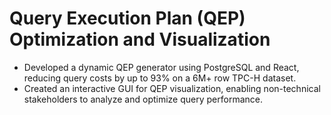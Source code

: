 # Query Execution Plan (QEP) Optimization and Visualization
- Developed a dynamic QEP generator using PostgreSQL and React, reducing query costs by up to 93% on a 6M+ row TPC-H dataset.
- Created an interactive GUI for QEP visualization, enabling non-technical stakeholders to analyze and optimize query performance.

